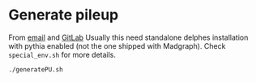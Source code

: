 # Generate pileup 
From [email](mailto:str55@pitt.edu) and  [GitLab](https://gitlab.com/stroche/particle-physics-methods)
Usually this need standalone delphes installation with pythia enabled (not the one shipped with Madgraph). Check `special_env.sh` for more details.

```
./generatePU.sh 
```